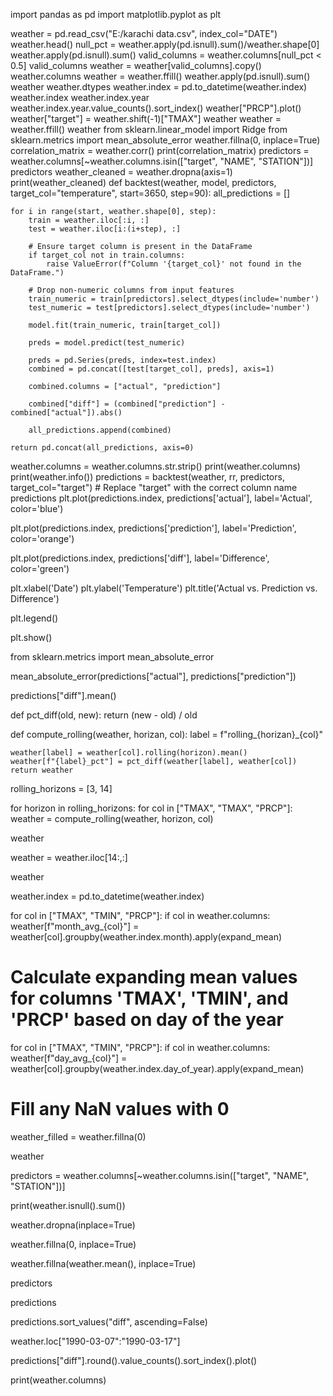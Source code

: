 import pandas as pd
import matplotlib.pyplot as plt

weather = pd.read_csv("E:/karachi data.csv", index_col="DATE")
weather.head()
null_pct = weather.apply(pd.isnull).sum()/weather.shape[0]
weather.apply(pd.isnull).sum()
valid_columns = weather.columns[null_pct < 0.5]
valid_columns
weather = weather[valid_columns].copy()
weather.columns
weather = weather.ffill()
weather.apply(pd.isnull).sum()
weather
weather.dtypes
weather.index = pd.to_datetime(weather.index)
weather.index
weather.index.year
weather.index.year.value_counts().sort_index()
weather["PRCP"].plot()
weather["target"] = weather.shift(-1)["TMAX"]
weather
weather = weather.ffill()
weather
from sklearn.linear_model import Ridge
from sklearn.metrics import mean_absolute_error
weather.fillna(0, inplace=True)
correlation_matrix = weather.corr()
print(correlation_matrix)
predictors = weather.columns[~weather.columns.isin(["target", "NAME", "STATION"])]
predictors
weather_cleaned = weather.dropna(axis=1)
print(weather_cleaned)
def backtest(weather, model, predictors, target_col="temperature", start=3650, step=90):
    all_predictions = []

    for i in range(start, weather.shape[0], step):
        train = weather.iloc[:i, :]
        test = weather.iloc[i:(i+step), :]

        # Ensure target column is present in the DataFrame
        if target_col not in train.columns:
            raise ValueError(f"Column '{target_col}' not found in the DataFrame.")

        # Drop non-numeric columns from input features
        train_numeric = train[predictors].select_dtypes(include='number')
        test_numeric = test[predictors].select_dtypes(include='number')

        model.fit(train_numeric, train[target_col])

        preds = model.predict(test_numeric)

        preds = pd.Series(preds, index=test.index)
        combined = pd.concat([test[target_col], preds], axis=1)

        combined.columns = ["actual", "prediction"]

        combined["diff"] = (combined["prediction"] - combined["actual"]).abs()

        all_predictions.append(combined)

    return pd.concat(all_predictions, axis=0)

weather.columns = weather.columns.str.strip()
print(weather.columns)
print(weather.info())
predictions = backtest(weather, rr, predictors, target_col="target")  # Replace "target" with the correct column name
predictions
plt.plot(predictions.index, predictions['actual'], label='Actual', color='blue')


plt.plot(predictions.index, predictions['prediction'], label='Prediction', color='orange')

plt.plot(predictions.index, predictions['diff'], label='Difference', color='green')


plt.xlabel('Date')
plt.ylabel('Temperature')
plt.title('Actual vs. Prediction vs. Difference')


plt.legend()


plt.show()


from sklearn.metrics import mean_absolute_error

mean_absolute_error(predictions["actual"], predictions["prediction"])


predictions["diff"].mean()


def pct_diff(old, new):
    return (new - old)  / old

def compute_rolling(weather, horizan, col):
    label = f"rolling_{horizan}_{col}"
    
    weather[label] = weather[col].rolling(horizon).mean()
    weather[f"{label}_pct"] = pct_diff(weather[label], weather[col])
    return weather

rolling_horizons = [3, 14]

for horizon in rolling_horizons:
    for col in ["TMAX", "TMAX", "PRCP"]:
        weather = compute_rolling(weather, horizon, col)

weather

weather = weather.iloc[14:,:]

weather

weather.index = pd.to_datetime(weather.index)

for col in ["TMAX", "TMIN", "PRCP"]:
    if col in weather.columns:
        weather[f"month_avg_{col}"] = weather[col].groupby(weather.index.month).apply(expand_mean)

# Calculate expanding mean values for columns 'TMAX', 'TMIN', and 'PRCP' based on day of the year
for col in ["TMAX", "TMIN", "PRCP"]:
    if col in weather.columns:
        weather[f"day_avg_{col}"] = weather[col].groupby(weather.index.day_of_year).apply(expand_mean)

# Fill any NaN values with 0
weather_filled = weather.fillna(0)

weather

predictors = weather.columns[~weather.columns.isin(["target", "NAME", "STATION"])]

print(weather.isnull().sum())

weather.dropna(inplace=True)

weather.fillna(0, inplace=True)

weather.fillna(weather.mean(), inplace=True)

predictors

predictions

predictions.sort_values("diff", ascending=False)

weather.loc["1990-03-07":"1990-03-17"]

predictions["diff"].round().value_counts().sort_index().plot()


print(weather.columns)




